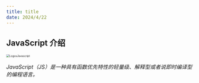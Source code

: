 ```yaml
---
title: title
date: 2024/4/22
---
```


## JavaScript 介绍

<img src="https://cdn.jsdelivr.net/gh/llds66/imageBed/githubImage/20240524/LogosJavascript.png" alt="LogosJavascript" style="zoom:50%;" />

*JavaScript（JS）是一种具有函数优先特性的轻量级、解释型或者说即时编译型的编程语言。*